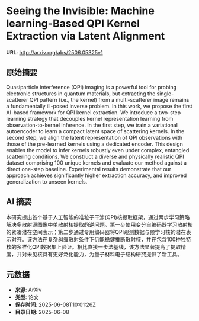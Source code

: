 # Seeing the Invisible: Machine learning-Based QPI Kernel Extraction via Latent Alignment

**URL**: http://arxiv.org/abs/2506.05325v1

## 原始摘要

Quasiparticle interference (QPI) imaging is a powerful tool for probing
electronic structures in quantum materials, but extracting the single-scatterer
QPI pattern (i.e., the kernel) from a multi-scatterer image remains a
fundamentally ill-posed inverse problem. In this work, we propose the first
AI-based framework for QPI kernel extraction. We introduce a two-step learning
strategy that decouples kernel representation learning from
observation-to-kernel inference. In the first step, we train a variational
autoencoder to learn a compact latent space of scattering kernels. In the
second step, we align the latent representation of QPI observations with those
of the pre-learned kernels using a dedicated encoder. This design enables the
model to infer kernels robustly even under complex, entangled scattering
conditions. We construct a diverse and physically realistic QPI dataset
comprising 100 unique kernels and evaluate our method against a direct one-step
baseline. Experimental results demonstrate that our approach achieves
significantly higher extraction accuracy, and improved generalization to unseen
kernels.


## AI 摘要

本研究提出首个基于人工智能的准粒子干涉(QPI)核提取框架，通过两步学习策略解决多散射源图像中单散射核提取的逆问题。第一步使用变分自编码器学习散射核的紧凑潜在空间表示；第二步通过专用编码器将QPI观测数据与预学习核的潜在表示对齐。该方法在复杂纠缠散射条件下仍能稳健推断散射核，并在包含100种独特核的多样化QPI数据集上验证。相比直接一步法基线，该方法显著提高了提取精度，并对未见核具有更好泛化能力，为量子材料电子结构研究提供了新工具。

## 元数据

- **来源**: ArXiv
- **类型**: 论文
- **保存时间**: 2025-06-08T10:01:26Z
- **目录日期**: 2025-06-08
